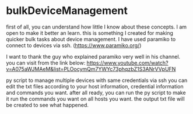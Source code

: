 # bulkDeviceManagement
first of all, you can understand how little I know about these concepts. I am open to make it better an learn. 
this is something I created for making quicker bulk tasks about device management. 
I have used paramiko to connect to devices via ssh. (https://www.paramiko.org/)

I want to thank the guy who explained paramiko very well in his channel. you can visit from the link below: 
https://www.youtube.com/watch?v=A075aWJMAeM&list=PLOocymQm7YWYc73phqzbZ1S3ANrVVpUFN

py script to manage multiple devices with same credentials via ssh
you can edit the txt files according to your host information, credential information and commands you want. 
after all ready, you can run the py script to make it run the commands you want on all hosts you want. 
the output txt file will be created to see what happened.
